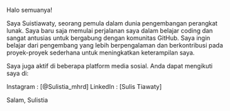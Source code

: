Halo semuanya!

Saya Suistiawaty, seorang pemula dalam dunia pengembangan perangkat lunak. Saya baru saja memulai perjalanan saya dalam belajar coding dan sangat antusias untuk bergabung dengan komunitas GitHub. Saya ingin belajar dari pengembang yang lebih berpengalaman dan berkontribusi pada proyek-proyek sederhana untuk meningkatkan keterampilan saya.

Saya juga aktif di beberapa platform media sosial. Anda dapat mengikuti saya di:

Instagram : [@Sulistia_mhrd]
LinkedIn : [Sulis Tiawaty]

Salam,
Sulistia

